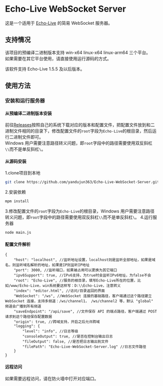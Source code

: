 # Echo-Live WebSocket Server

这是一个适用于 [Echo-Live](https://github.com/sheep-realms/Echo-Live) 的简易 WebSocket 服务器。

## 支持情况

该项目的预编译二进制版本支持 win-x64 linux-x64 linux-arm64 三个平台。  
如果需要在其它平台使用，请直接使用运行源码的方式。

该软件支持 Echo-Live 1.5.5 及以后版本。

## 使用方法

### 安装和运行服务器

#### 从预编译二进制版本安装
前往[Releases](https://github.com/yandujun363/Echo-Live-WebSocket-Server/releases)按照自己的系统下载对应的版本和配置文件，把配置文件放到和二进制文件相同的目录下，修改配置文件的`root`字段为`Echo-Live`的根目录，然后运行二进制文件即可。  
Windows 用户需要注意路径转义问题，即`root`字段中的路径需要使用双反斜杠`\\`而不是单反斜杠`\`。

#### 从源码安装
1.clone项目到本地
```bash
git clone https://github.com/yandujun363/Echo-Live-WebSocket-Server.git
```
2.安装依赖
```bash
mpm install
```
3.修改配置文件的`root`字段为`Echo-Live`的根目录，Windows 用户需要注意路径转义问题，即`root`字段中的路径需要使用双反斜杠`\\`而不是单反斜杠`\`。
4.运行服务器
```bash
node main.js
```

#### 配置文件解析
```json5
{
    "host": "localhost", //监听地址设置，localhost则是监听全部地址，如果是域名，则监听域名解析的地址，如果是IP则监听IP地址
    "port": 3000, //监听端口，如果被占用可以更换为其它端口
    "ipv6Support": true, //IPv6支持，为true时会监听IPv6地址，为false不会
    "root": "Echo-Live", //服务的根目录，填写Echo-Live所在的位置，比如/www/Echo-Live，win系统要这样写：D:\\Echo-Live，注意转义
    "index": "editor.html", //访问/目录返回的界面
    "WebSocket": "/ws", //WebSocket 连接的基础路径，客户端通过这个路径建立 WebSocket 连接，支持多频道：/ws/channel1， /ws/channel2 等，默认 "global" 频道会广播到所有频道
    "saveEndpoint": "/api/save", //文件保存 API 的端点路径，客户端通过 POST 请求到这个路径保存配置数据
    "origin": true, //跨域支持，开启之后允许跨域
    "logging": {
        "level": "info", //日志等级 
        "consoleOutput": true, //是否在控制台输出日志
        "fileOutput": false, //是否把日志输出到文件
        "filePath": "Echo-Live-WebSocket-Server.log" //日志文件路径
    }
}
```

#### 远程访问
如果需要远程访问，请在防火墙中打开对应端口。